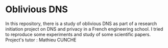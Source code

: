# Oblivious DNS 

In this repository, there is a study of oblivious DNS as part of a research initiation project on DNS and privacy in a French engineering school. 
I tried to reproduce some experiments and study of some scientific papers. 
Project's tutor : Mathieu CUNCHE
